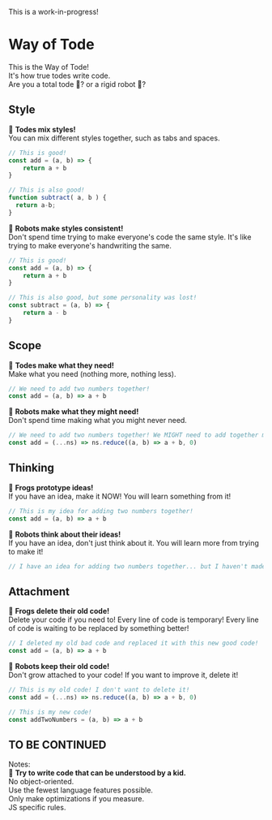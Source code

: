 This is a work-in-progress!

# Way of Tode

This is the Way of Tode!<br>
It's how true todes write code.<br>
Are you a total tode 🐸? or a rigid robot 🤖?<br>

## Style
🐸 **Todes mix styles!**<br>
You can mix different styles together, such as tabs and spaces.

```js
// This is good!
const add = (a, b) => {
	return a + b
}

// This is also good!
function subtract( a, b ) {
  return a-b;
}
```

🤖 **Robots make styles consistent!**<br>
Don't spend time trying to make everyone's code the same style. It's like trying to make everyone's handwriting the same.

```js
// This is good!
const add = (a, b) => {
	return a + b
}

// This is also good, but some personality was lost!
const subtract = (a, b) => {
	return a - b
}
```

## Scope
🐸 **Todes make what they need!**<br>
Make what you need (nothing more, nothing less).
```js
// We need to add two numbers together!
const add = (a, b) => a + b
```

🤖 **Robots make what they might need!**<br>
Don't spend time making what you might never need.
```js
// We need to add two numbers together! We MIGHT need to add together more than two numbers!
const add = (...ns) => ns.reduce((a, b) => a + b, 0)
```

## Thinking
🐸 **Frogs prototype ideas!**<br>
If you have an idea, make it NOW! You will learn something from it!
```js
// This is my idea for adding two numbers together!
const add = (a, b) => a + b
```

🤖 **Robots think about their ideas!**<br>
If you have an idea, don't just think about it. You will learn more from trying to make it!
```js
// I have an idea for adding two numbers together... but I haven't made it yet!
```

## Attachment
🐸 **Frogs delete their old code!**<br>
Delete your code if you need to! Every line of code is temporary! Every line of code is waiting to be replaced by something better!
```js
// I deleted my old bad code and replaced it with this new good code!
const add = (a, b) => a + b
```

🤖 **Robots keep their old code!**<br>
Don't grow attached to your code! If you want to improve it, delete it!
```js
// This is my old code! I don't want to delete it!
const add = (...ns) => ns.reduce((a, b) => a + b, 0)

// This is my new code!
const addTwoNumbers = (a, b) => a + b
```

## TO BE CONTINUED
Notes:<br>
🐸 **Try to write code that can be understood by a kid.**<br>
No object-oriented.<br>
Use the fewest language features possible.<br>
Only make optimizations if you measure.<br>
JS specific rules.<br>
